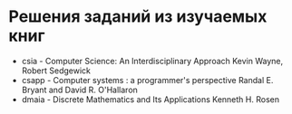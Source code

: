 # Решения заданий из изучаемых книг

- csia - Computer Science: An Interdisciplinary Approach Kevin Wayne, Robert Sedgewick
- csapp - Computer systems : a programmer's perspective Randal E. Bryant and David R. O'Hallaron
- dmaia - Discrete Mathematics and Its Applications Kenneth H. Rosen